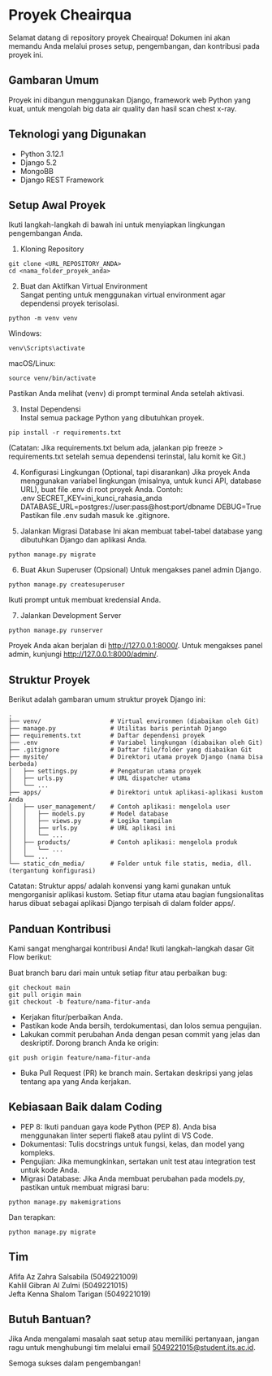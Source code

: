 # Proyek Cheairqua
Selamat datang di repository proyek Cheairqua! Dokumen ini akan memandu Anda melalui proses setup, pengembangan, dan kontribusi pada proyek ini.

## Gambaran Umum  
Proyek ini dibangun menggunakan Django, framework web Python yang kuat, untuk mengolah big data air quality dan hasil scan chest x-ray.  

## Teknologi yang Digunakan  
* Python 3.12.1  
* Django 5.2  
* MongoBB  
* Django REST Framework  

## Setup Awal Proyek
Ikuti langkah-langkah di bawah ini untuk menyiapkan lingkungan pengembangan Anda.

1. Kloning Repository  
```
git clone <URL_REPOSITORY_ANDA> 
cd <nama_folder_proyek_anda>
``` 
  
2. Buat dan Aktifkan Virtual Environment  
Sangat penting untuk menggunakan virtual environment agar dependensi proyek terisolasi.  
```
python -m venv venv
```  
Windows:    
```
venv\Scripts\activate
```  
macOS/Linux:  
```
source venv/bin/activate
```  
Pastikan Anda melihat (venv) di prompt terminal Anda setelah aktivasi.  
  
3. Instal Dependensi  
Instal semua package Python yang dibutuhkan proyek.  
```
pip install -r requirements.txt
```  
(Catatan: Jika requirements.txt belum ada, jalankan pip freeze > requirements.txt setelah semua dependensi terinstal, lalu komit ke Git.)

4. Konfigurasi Lingkungan (Optional, tapi disarankan)
Jika proyek Anda menggunakan variabel lingkungan (misalnya, untuk kunci API, database URL), buat file .env di root proyek Anda. Contoh:  
.env
SECRET_KEY=ini_kunci_rahasia_anda
DATABASE_URL=postgres://user:pass@host:port/dbname
DEBUG=True
Pastikan file .env sudah masuk ke .gitignore.

5. Jalankan Migrasi Database
Ini akan membuat tabel-tabel database yang dibutuhkan Django dan aplikasi Anda.  
```
python manage.py migrate
```
6. Buat Akun Superuser (Opsional)
Untuk mengakses panel admin Django.  
```
python manage.py createsuperuser
```  
Ikuti prompt untuk membuat kredensial Anda.  

7. Jalankan Development Server  
```
python manage.py runserver
```  
Proyek Anda akan berjalan di http://127.0.0.1:8000/. Untuk mengakses panel admin, kunjungi http://127.0.0.1:8000/admin/.

## Struktur Proyek
Berikut adalah gambaran umum struktur proyek Django ini:
```
.  
├── venv/                   # Virtual environmen (diabaikan oleh Git)  
├── manage.py               # Utilitas baris perintah Django  
├── requirements.txt        # Daftar dependensi proyek  
├── .env                    # Variabel lingkungan (diabaikan oleh Git)  
├── .gitignore              # Daftar file/folder yang diabaikan Git  
├── mysite/                 # Direktori utama proyek Django (nama bisa berbeda)  
│   ├── settings.py         # Pengaturan utama proyek  
│   ├── urls.py             # URL dispatcher utama  
│   └── ...  
├── apps/                   # Direktori untuk aplikasi-aplikasi kustom Anda  
│   ├── user_management/    # Contoh aplikasi: mengelola user  
│   │   ├── models.py       # Model database  
│   │   ├── views.py        # Logika tampilan  
│   │   ├── urls.py         # URL aplikasi ini  
│   │   └── ...  
│   ├── products/           # Contoh aplikasi: mengelola produk  
│   │   └── ...  
│   └── ...  
└── static_cdn_media/       # Folder untuk file statis, media, dll. (tergantung konfigurasi)  
  ```
Catatan: Struktur apps/ adalah konvensi yang kami gunakan untuk mengorganisir aplikasi kustom. Setiap fitur utama atau bagian fungsionalitas harus dibuat sebagai aplikasi Django terpisah di dalam folder apps/.


## Panduan Kontribusi
Kami sangat menghargai kontribusi Anda! Ikuti langkah-langkah dasar Git Flow berikut:  

Buat branch baru dari main untuk setiap fitur atau perbaikan bug:  
```
git checkout main
git pull origin main
git checkout -b feature/nama-fitur-anda
```  
* Kerjakan fitur/perbaikan Anda.  
* Pastikan kode Anda bersih, terdokumentasi, dan lolos semua pengujian.  
* Lakukan commit perubahan Anda dengan pesan commit yang jelas dan deskriptif. Dorong branch Anda ke origin:
```
git push origin feature/nama-fitur-anda
```
* Buka Pull Request (PR) ke branch main. Sertakan deskripsi yang jelas tentang apa yang Anda kerjakan.

## Kebiasaan Baik dalam Coding
* PEP 8: Ikuti panduan gaya kode Python (PEP 8). Anda bisa menggunakan linter seperti flake8 atau pylint di VS Code.  
* Dokumentasi: Tulis docstrings untuk fungsi, kelas, dan model yang kompleks.
* Pengujian: Jika memungkinkan, sertakan unit test atau integration test untuk kode Anda.
* Migrasi Database: Jika Anda membuat perubahan pada models.py, pastikan untuk membuat migrasi baru:
```
python manage.py makemigrations
```
Dan terapkan:
```
python manage.py migrate
```
## Tim
Afifa Az Zahra Salsabila (5049221009)  
Kahlil Gibran Al Zulmi (5049221015)  
Jefta Kenna Shalom Tarigan (5049221019)  

## Butuh Bantuan?  
Jika Anda mengalami masalah saat setup atau memiliki pertanyaan, jangan ragu untuk menghubungi tim melalui email 5049221015@student.its.ac.id.

Semoga sukses dalam pengembangan!